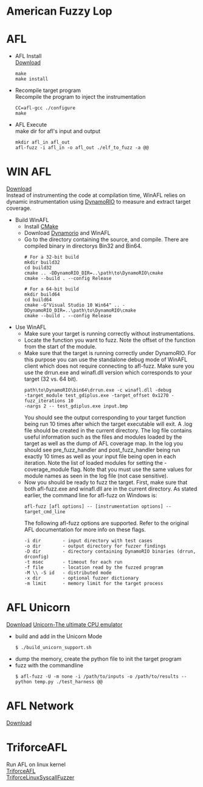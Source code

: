 
American Fuzzy Lop
=
# AFL
* AFL Install<br>
    [Download](http://lcamtuf.coredump.cx/afl/)
    ```
    make
    make install
    ```
* Recompile target program<br>
    Recompile the program to inject the instrumentation 
    ```
    CC=afl-gcc ./configure
    make
    ```
* AFL Execute<br>
    make dir for afl's input and output
    ```
    mkdir afl_in afl_out
    afl-fuzz -i afl_in -o afl_out ./elf_to_fuzz -a @@
    ```
# WIN AFL
[Download](https://github.com/ivanfratric/winafl)<br>
Instead of instrumenting the code at compilation time, WinAFL relies on dynamic instrumentation using [DynamoRIO](./DynamoRIO.md) to measure and extract target coverage. 
* Build WinAFL
    * Install [CMake](http://www.cmake.org)
    * Download [Dynamorio](http://dynamorio.org/) and WinAFL
    * Go to the directory containing the source, and compile. There are compiled binary in directorys Bin32 and Bin64.
        ```
        # For a 32-bit build
        mkdir build32
        cd build32
        cmake .. -DDynamoRIO_DIR=..\path\to\DynamoRIO\cmake
        cmake --build . --config Release

        # For a 64-bit build
        mkdir build64
        cd build64
        cmake -G"Visual Studio 10 Win64" .. -DDynamoRIO_DIR=..\path\to\DynamoRIO\cmake
        cmake --build . --config Release
        ```
* Use WinAFL<br>
    * Make sure your target is running correctly without instrumentations.
    * Locate the function you want to fuzz. Note the offset of the function from the start of the module. 
    * Make sure that the target is running correctly under DynamoRIO. For this purpose you can use the standalone debug mode of WinAFL client which does not require connecting to afl-fuzz. Make sure you use the drrun.exe and winafl.dll version which corresponds to your target (32 vs. 64 bit).
        ```
        path\to\DynamoRIO\bin64\drrun.exe -c winafl.dll -debug
        -target_module test_gdiplus.exe -target_offset 0x1270 -fuzz_iterations 10
        -nargs 2 -- test_gdiplus.exe input.bmp
        ```
        You should see the output corresponding to your target function being run 10 times after which the target executable will exit. A .log file should be created in the current directory. The log file contains useful information such as the files and modules loaded by the target as well as the dump of AFL coverage map. In the log you should see pre_fuzz_handler and post_fuzz_handler being run exactly 10 times as well as your input file being open in each iteration. Note the list of loaded modules for setting the -coverage_module flag. Note that you must use the same values for module names as seen in the log file (not case sensitive).
    * Now you should be ready to fuzz the target. First, make sure that both afl-fuzz.exe and winafl.dll are in the current directory. As stated earlier, the command line for afl-fuzz on Windows is:
        ```
        afl-fuzz [afl options] -- [instrumentation options] -- target_cmd_line
        ```
        The following afl-fuzz options are supported. Refer to the original AFL documentation for more info on these flags.
        ```
        -i dir        - input directory with test cases
        -o dir        - output directory for fuzzer findings
        -D dir        - directory containing DynamoRIO binaries (drrun, drconfig)
        -t msec       - timeout for each run
        -f file       - location read by the fuzzed program
        -M \\ -S id   - distributed mode
        -x dir        - optional fuzzer dictionary
        -m limit      - memory limit for the target process
        ```

# AFL Unicorn
[Download](https://github.com/tigerpulma/Afl_unicorn)
[Unicorn-The ultimate CPU emulator](http://www.unicorn-engine.org/)
* build and add in the Unicorn Mode 
    ```
    $ ./build_unicorn_support.sh
    ```
* dump the memory, create the python file to init the target program
* fuzz with the commandline
    ```
    $ afl-fuzz -U -m none -i /path/to/inputs -o /path/to/results -- python temp.py ./test_harness @@
    ```

# AFL Network
[Download](https://github.com/nnamon/afl-network-harness)

# TriforceAFL
Run AFL on linux kernel<br>
[TriforceAFL](https://github.com/nccgroup/TriforceAFL)<br>
[TriforceLinuxSyscallFuzzer](https://github.com/nccgroup/TriforceLinuxSyscallFuzzer/blob/master/runFuzz)
